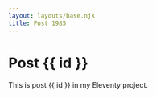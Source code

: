 ```yaml
---
layout: layouts/base.njk
title: Post 1985
---
```


# Post {{ id }}

This is post {{ id }} in my Eleventy project.

